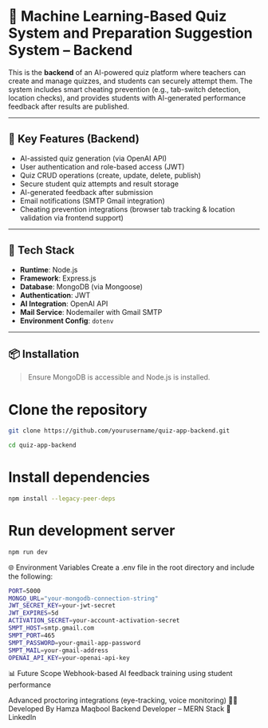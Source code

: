 # 🧠 Machine Learning-Based Quiz System and Preparation Suggestion System – Backend

This is the **backend** of an AI-powered quiz platform where teachers can create and manage quizzes, and students can securely attempt them. The system includes smart cheating prevention (e.g., tab-switch detection, location checks), and provides students with AI-generated performance feedback after results are published.

---

## 📌 Key Features (Backend)

- AI-assisted quiz generation (via OpenAI API)
- User authentication and role-based access (JWT)
- Quiz CRUD operations (create, update, delete, publish)
- Secure student quiz attempts and result storage
- AI-generated feedback after submission
- Email notifications (SMTP Gmail integration)
- Cheating prevention integrations (browser tab tracking & location validation via frontend support)

---

## 🧰 Tech Stack

- **Runtime**: Node.js
- **Framework**: Express.js
- **Database**: MongoDB (via Mongoose)
- **Authentication**: JWT
- **AI Integration**: OpenAI API
- **Mail Service**: Nodemailer with Gmail SMTP
- **Environment Config**: `dotenv`

---

## 📦 Installation

> Ensure MongoDB is accessible and Node.js is installed.

# Clone the repository

```bash
git clone https://github.com/yourusername/quiz-app-backend.git
```

```bash
cd quiz-app-backend
```

# Install dependencies

```bash
npm install --legacy-peer-deps
```

# Run development server

```bash
npm run dev
```

🌐 Environment Variables
Create a .env file in the root directory and include the following:

```bash
PORT=5000
MONGO_URL="your-mongodb-connection-string"
JWT_SECRET_KEY=your-jwt-secret
JWT_EXPIRES=5d
ACTIVATION_SECRET=your-account-activation-secret
SMPT_HOST=smtp.gmail.com
SMPT_PORT=465
SMPT_PASSWORD=your-gmail-app-password
SMPT_MAIL=your-gmail-address
OPENAI_API_KEY=your-openai-api-key
```

📊 Future Scope
Webhook-based AI feedback training using student performance

Advanced proctoring integrations (eye-tracking, voice monitoring)
🙋‍♂️ Developed By
Hamza Maqbool
Backend Developer – MERN Stack
🔗 LinkedIn
